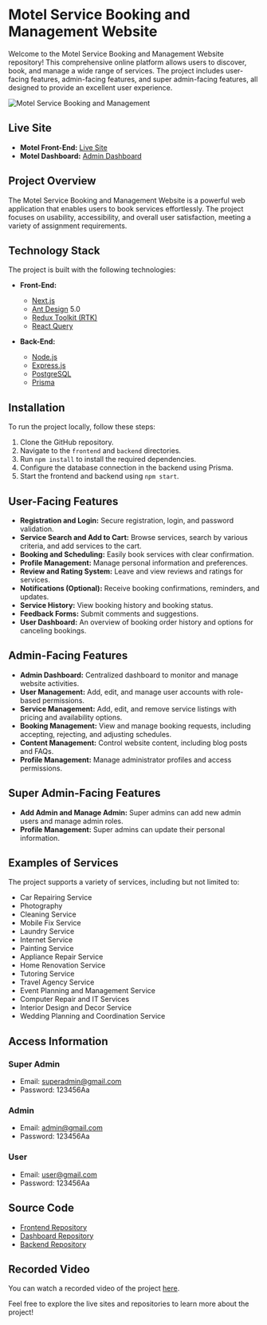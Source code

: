 # Motel Service Booking and Management Website

Welcome to the Motel Service Booking and Management Website repository! This comprehensive online platform allows users to discover, book, and manage a wide range of services. The project includes user-facing features, admin-facing features, and super admin-facing features, all designed to provide an excellent user experience.

![Motel Service Booking and Management](https://res.cloudinary.com/dhvuyehnq/image/upload/v1698605542/uzudpcv6jtq9ceymhbi5.png)

## Live Site

- **Motel Front-End:** [Live Site](https://motel-front-end.vercel.app/)
- **Motel Dashboard:** [Admin Dashboard](https://motel-dashboard.vercel.app/)

## Project Overview

The Motel Service Booking and Management Website is a powerful web application that enables users to book services effortlessly. The project focuses on usability, accessibility, and overall user satisfaction, meeting a variety of assignment requirements.

## Technology Stack

The project is built with the following technologies:

- **Front-End:**
  - [Next.js](https://nextjs.org/)
  - [Ant Design](https://ant.design/) 5.0
  - [Redux Toolkit (RTK)](https://redux-toolkit.js.org/)
  - [React Query](https://react-query.tanstack.com/)

- **Back-End:**
  - [Node.js](https://nodejs.org/)
  - [Express.js](https://expressjs.com/)
  - [PostgreSQL](https://www.postgresql.org/)
  - [Prisma](https://www.prisma.io/)

## Installation

To run the project locally, follow these steps:

1. Clone the GitHub repository.
2. Navigate to the `frontend` and `backend` directories.
3. Run `npm install` to install the required dependencies.
4. Configure the database connection in the backend using Prisma.
5. Start the frontend and backend using `npm start`.

## User-Facing Features

- **Registration and Login:** Secure registration, login, and password validation.
- **Service Search and Add to Cart:** Browse services, search by various criteria, and add services to the cart.
- **Booking and Scheduling:** Easily book services with clear confirmation.
- **Profile Management:** Manage personal information and preferences.
- **Review and Rating System:** Leave and view reviews and ratings for services.
- **Notifications (Optional):** Receive booking confirmations, reminders, and updates.
- **Service History:** View booking history and booking status.
- **Feedback Forms:** Submit comments and suggestions.
- **User Dashboard:** An overview of booking order history and options for canceling bookings.

## Admin-Facing Features

- **Admin Dashboard:** Centralized dashboard to monitor and manage website activities.
- **User Management:** Add, edit, and manage user accounts with role-based permissions.
- **Service Management:** Add, edit, and remove service listings with pricing and availability options.
- **Booking Management:** View and manage booking requests, including accepting, rejecting, and adjusting schedules.
- **Content Management:** Control website content, including blog posts and FAQs.
- **Profile Management:** Manage administrator profiles and access permissions.

## Super Admin-Facing Features

- **Add Admin and Manage Admin:** Super admins can add new admin users and manage admin roles.
- **Profile Management:** Super admins can update their personal information.

## Examples of Services

The project supports a variety of services, including but not limited to:

- Car Repairing Service
- Photography
- Cleaning Service
- Mobile Fix Service
- Laundry Service
- Internet Service
- Painting Service
- Appliance Repair Service
- Home Renovation Service
- Tutoring Service
- Travel Agency Service
- Event Planning and Management Service
- Computer Repair and IT Services
- Interior Design and Decor Service
- Wedding Planning and Coordination Service

## Access Information

### Super Admin
- Email: superadmin@gmail.com
- Password: 123456Aa

### Admin
- Email: admin@gmail.com
- Password: 123456Aa

### User
- Email: user@gmail.com
- Password: 123456Aa

## Source Code

- [Frontend Repository](https://github.com/f4faysal/service-booking-management-frontend)
- [Dashboard Repository](https://github.com/f4faysal/service-booking-management-dashboard)
- [Backend Repository](https://github.com/f4faysal/service-booking-management-core-service)

## Recorded Video

You can watch a recorded video of the project [here](https://drive.google.com/drive/folders/1YJCfmWHpTgdnkOC7uCFp_o_AA9f5_w1C?usp=sharing).

Feel free to explore the live sites and repositories to learn more about the project!
